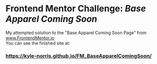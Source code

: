 # Frontend Mentor Challenge: *Base Apparel Coming Soon*

My attempted solution to the "Base Apparel Coming Soon Page" from www.FrontendMentor.io <br />
You can see the finished site at: <br />
### https://kyle-norris.github.io/FM_BaseApparelComingSoon/ ###
